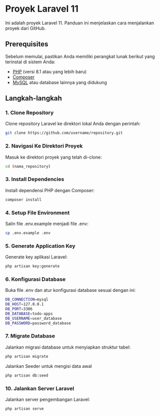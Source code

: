 # Proyek Laravel 11

Ini adalah proyek Laravel 11. Panduan ini menjelaskan cara menjalankan proyek dari GitHub.

## Prerequisites

Sebelum memulai, pastikan Anda memiliki perangkat lunak berikut yang terinstal di sistem Anda:

- [PHP](https://www.php.net/) (versi 8.1 atau yang lebih baru)
- [Composer](https://getcomposer.org/)
- [MySQL](https://www.mysql.com/) atau database lainnya yang didukung

## Langkah-langkah

### 1. Clone Repository

Clone repository Laravel ke direktori lokal Anda dengan perintah:

```bash
git clone https://github.com/username/repository.git
```

### 2. Navigasi Ke Direktori Proyek

Masuk ke direktori proyek yang telah di-clone:

```bash
cd (nama_repository)
```

### 3. Install Dependencies

Install dependensi PHP dengan Composer:

```bash
composer install
```

### 4. Setup File Environment

Salin file .env.example menjadi file .env:

```bash
cp .env.example .env
``` 

### 5. Generate Application Key

Generate key aplikasi Laravel:

```bash
php artisan key:generate
```

### 6. Konfigurasi Database

Buka file .env dan atur konfigurasi database sesuai dengan ini:

```bash
DB_CONNECTION=mysql
DB_HOST=127.0.0.1
DB_PORT=3306
DB_DATABASE=todo-apps
DB_USERNAME=user_database
DB_PASSWORD=password_database
```

### 7. Migrate Database

Jalankan migrasi database untuk menyiapkan struktur tabel:

```bash
php artisan migrate
```

Jalankan Seeder untuk mengisi data awal

```bash
php artisan db:seed
```

### 10. Jalankan Server Laravel

Jalankan server pengembangan Laravel:

```bash
php artisan serve
```



